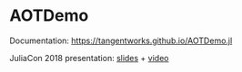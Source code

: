 # AOTDemo

Documentation: https://tangentworks.github.io/AOTDemo.jl

JuliaCon 2018 presentation: [slides](https://github.com/tangentworks/AOTDemo.jl/blob/master/Our_Journey_Through_the_Perils_of_AOT_Compilation.pdf) + [video](https://www.youtube.com/watch?v=YCgtEXaoS40&t=1m55s)
